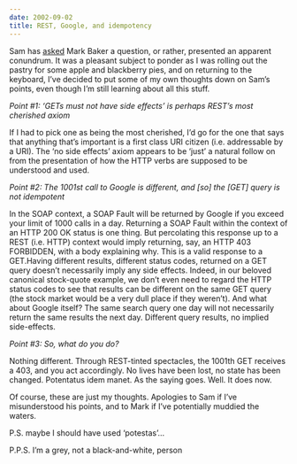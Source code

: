 ```yaml
---
date: 2002-09-02
title: REST, Google, and idempotency
---
```



Sam has [asked](http://radio.weblogs.com/0101679/2002/09/02.html#a784) Mark Baker a question, or rather, presented an apparent conundrum. It was a pleasant subject to ponder as I was rolling out the pastry for some apple and blackberry pies, and on returning to the keyboard, I’ve decided to put some of my own thoughts down on Sam’s points, even though I’m still learning about all this stuff.

*Point #1: ‘GETs must not have side effects’ is perhaps REST’s most cherished axiom*

If I had to pick one as being the most cherished, I’d go for the one that says that anything that’s important is a first class URI citizen (i.e. addressable by a URI). The ‘no side effects’ axiom appears to be ‘just’ a natural follow on from the presentation of how the HTTP verbs are supposed to be understood and used.

*Point #2: The 1001st call to Google is different, and [so] the [GET] query is not idempotent*

In the SOAP context, a SOAP Fault will be returned by Google if you exceed your limit of 1000 calls in a day. Returning a SOAP Fault within the context of an HTTP 200 OK status is one thing. But percolating this response up to a REST (i.e. HTTP) context would imply returning, say, an HTTP 403 FORBIDDEN, with a body explaining why. This is a valid response to a GET.Having different results, different status codes, returned on a GET query doesn’t necessarily imply any side effects. Indeed, in our beloved canonical stock-quote example, we don’t even need to regard the HTTP status codes to see that results can be different on the same GET query (the stock market would be a very dull place if they weren’t). And what about Google itself? The same search query one day will not necessarily return the same results the next day. Different query results, no implied side-effects.

*Point #3: So, what do you do?*

Nothing different. Through REST-tinted spectacles, the 1001th GET receives a 403, and you act accordingly. No lives have been lost, no state has been changed. Potentatus idem manet. As the saying goes. Well. It does now.

Of course, these are just my thoughts. Apologies to Sam if I’ve misunderstood his points, and to Mark if I’ve potentially muddied the waters.

P.S. maybe I should have used ‘potestas’…

P.P.S. I’m a grey, not a black-and-white, person


